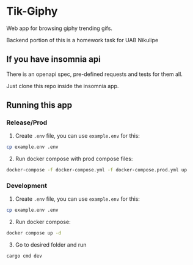 # Tik-Giphy

Web app for browsing giphy trending gifs.

Backend portion of this is a homework task for UAB Nikulipe

## If you have insomnia api

There is an openapi spec, pre-defined requests and tests for them all.

Just clone this repo inside the insomnia app.

## Running this app

### Release/Prod

1. Create `.env` file, you can use `example.env` for this:

```bash
cp example.env .env
```

2. Run docker compose with prod compose files:

```bash
docker-compose -f docker-compose.yml -f docker-compose.prod.yml up
```

### Development

1. Create `.env` file, you can use `example.env` for this:

```bash
cp example.env .env
```

2. Run docker compose:

```bash
docker compose up -d
```

3. Go to desired folder and run

```
cargo cmd dev
```
